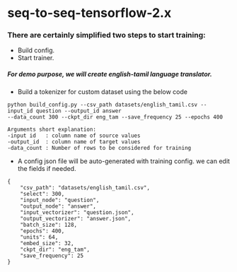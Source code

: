 # seq-to-seq-tensorflow-2.x
### There are certainly simplified two steps to start training:
* Build config.
* Start trainer.

##### For demo purpose, we will create english-tamil language translator. 

* Build a tokenizer for custom dataset using the below code
```
python build_config.py --csv_path datasets/english_tamil.csv --input_id question --output_id answer 
--data_count 300 --ckpt_dir eng_tam --save_frequency 25 --epochs 400

Arguments short explanation:
-input id   : column name of source values
-output_id  : column name of target values
-data_count : Number of rows to be considered for training

```
* A config json file will be auto-generated with training config. we can edit the fields if needed.
```
{
    "csv_path": "datasets/english_tamil.csv",
    "select": 300,
    "input_node": "question",
    "output_node": "answer",
    "input_vectorizer": "question.json",
    "output_vectorizer": "answer.json",
    "batch_size": 128,
    "epochs": 400,
    "units": 64,
    "embed_size": 32,
    "ckpt_dir": "eng_tam",
    "save_frequency": 25
}
```
